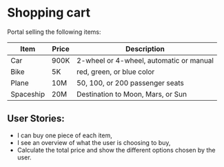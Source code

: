 # Shopping cart

Portal selling the following items:

| Item  | Price  | Description  | 
|---|---|---|
| Car | 900K | 2-wheel or 4-wheel, automatic or manual |
| Bike | 5K | red, green, or blue color |
| Plane | 10M | 50, 100, or 200 passenger seats |
| Spaceship | 20M | Destination to Moon, Mars, or Sun |

## User Stories:
- I can buy one piece of each item,
- I see an overview of what the user is choosing to buy,
- Calculate the total price and show the different options chosen by the user.

